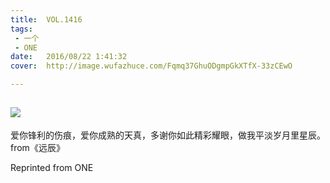 ```yaml
---
title:	VOL.1416
tags:
 - 一个
 - ONE
date:	2016/08/22 1:41:32
cover:	http://image.wufazhuce.com/Fqmq37GhuODgmpGkXTfX-33zCEwO

---
```

![](http://image.wufazhuce.com/Fqmq37GhuODgmpGkXTfX-33zCEwO)
---

爱你锋利的伤痕，爱你成熟的天真，多谢你如此精彩耀眼，做我平淡岁月里星辰。from《远辰》
 
Reprinted from ONE

